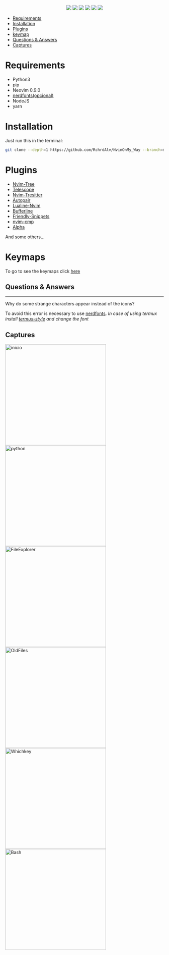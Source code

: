  <p align="Center">
  <img src="https://res.cloudinary.com/dhqo7n9gd/image/upload/v1683993382/NvimOnMy_Way/NvimOnMyWay_jtlcp1.jpg" >
  <img src="https://img.shields.io/badge/-%3E=0.8.0-success?logo=neovim&logoColor=ffffff&labelColor=246FFF&color=7A7A7A" >
  <img src="https://img.shields.io/badge/-Lua-success?logo=lua&logoColor=ffffff&labelColor=246FFF&color=7A7A7A" >
  <img src="https://img.shields.io/badge/-Linux-success?logo=linux&logoColor=ffffff&labelColor=246FFF&color=7A7A7A" >
  <img src="https://img.shields.io/badge/-Neovim-success?logo=neovim&logoColor=ffffff&labelColor=246FFF&color=7A7A7A" >
  <img src="https://img.shields.io/badge/-vim-success?logo=vim&logoColor=ffffff&labelColor=246FFF&color=7A7A7A" >
 </p>


- [Requirements](#requirements)
- [Installation](#installation)
- [Plugins](#Plugins)
- [keymap](#keymaps)
- [Questions & Answers](#Questions_&_Answers)
- [Captures](#captures)


# Requirements

- Python3
- pip
- Neovim 0.9.0
- [nerdfonts(opcional)](https://www.nerdfonts.com/)
- NodeJS
- yarn

# Installation

Just run this in the terminal:

```bash 
git clone --depth=1 https://github.com/RchrdAlv/NvimOnMy_Way --branch=main ~/.config/nvim && nvim
```
# Plugins
- [Nvim-Tree](https://github.com/nvim-tree/nvim-tree.lua)
- [Telescope](https://github.com/nvim-telescope/telescope.nvim)
- [Nvim-Tresitter](https://github.com/nvim-treesitter/nvim-treesitter)
- [Autopair](https://github.com/windwp/nvim-autopairs)
- [Lualine-Nvim](https://github.com/nvim-lualine/lualine.nvim)
- [Bufferline](https://github.com/akinsho/bufferline.nvim)
- [Friendly-Snippets](https://github.com/rafamadriz/friendly-snippets)
- [nvim-cmp](https://github.com/hrsh7th/nvim-cmp)
- [Alpha](https://github.com/goolord/alpha-nvim)
 
 And some others...

# Keymaps
To go to see the keymaps click [here](keymaps_readme.md)

## Questions & Answers
-----
Why do some strange characters appear instead of the icons?
<p>

To avoid this error is necessary to use [nerdfonts](https://www.nerdfonts.com).
_In case of using termux install [termux-style](https://f-droid.org/es/packages/com.termux.styling) and change the font_
</p>

## Captures

<img src='https://res.cloudinary.com/dhqo7n9gd/image/upload/v1683989991/NvimOnMy_Way/Alpha.jpg.jpg' alt="inicio" width=320  >
<img src='https://res.cloudinary.com/dhqo7n9gd/image/upload/v1683990002/NvimOnMy_Way/Python.jpg.jpg' alt="python" width=320>
<img src='https://res.cloudinary.com/dhqo7n9gd/image/upload/v1683990014/NvimOnMy_Way/FileExplorer.jpg.jpg' alt="FileExplorer" width=320>
<img src='https://res.cloudinary.com/dhqo7n9gd/image/upload/v1683990001/NvimOnMy_Way/OldFiles.jpg.jpg' alt="OldFiles" width=320>
<img src='https://res.cloudinary.com/dhqo7n9gd/image/upload/v1683990003/NvimOnMy_Way/Whickey.jpg.jpg' alt="Whichkey" width=320>
<img src='https://res.cloudinary.com/dhqo7n9gd/image/upload/v1683989991/NvimOnMy_Way/Bash.jpg.jpg' alt="Bash" width=320>

